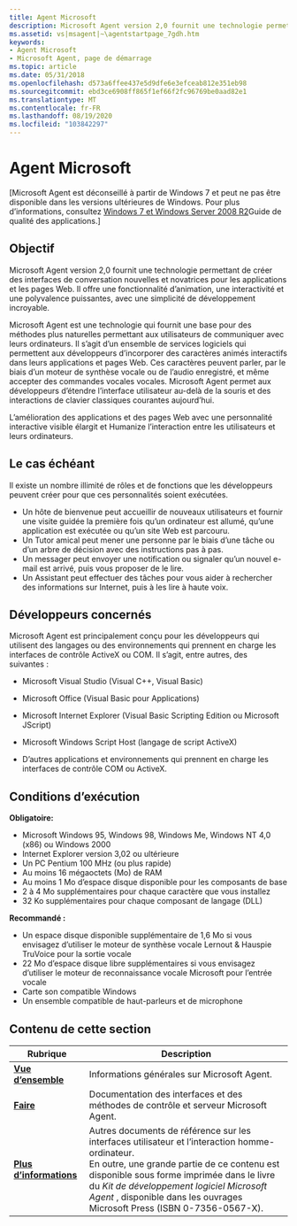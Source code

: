 ```yaml
---
title: Agent Microsoft
description: Microsoft Agent version 2,0 fournit une technologie permettant de créer des interfaces de conversation nouvelles et novatrices pour les applications et les pages Web.
ms.assetid: vs|msagent|~\agentstartpage_7gdh.htm
keywords:
- Agent Microsoft
- Microsoft Agent, page de démarrage
ms.topic: article
ms.date: 05/31/2018
ms.openlocfilehash: d573a6ffee437e5d9dfe6e3efceab812e351eb98
ms.sourcegitcommit: ebd3ce6908ff865f1ef66f2fc96769be0aad82e1
ms.translationtype: MT
ms.contentlocale: fr-FR
ms.lasthandoff: 08/19/2020
ms.locfileid: "103842297"
---
```

# <a name="microsoft-agent"></a>Agent Microsoft

\[Microsoft Agent est déconseillé à partir de Windows 7 et peut ne pas être disponible dans les versions ultérieures de Windows. Pour plus d’informations, consultez [Windows 7 et Windows Server 2008 R2](../win7appqual/windows-7-application-quality-cookbook.md)Guide de qualité des applications.\]

## <a name="purpose"></a>Objectif

Microsoft Agent version 2,0 fournit une technologie permettant de créer des interfaces de conversation nouvelles et novatrices pour les applications et les pages Web. Il offre une fonctionnalité d’animation, une interactivité et une polyvalence puissantes, avec une simplicité de développement incroyable.

Microsoft Agent est une technologie qui fournit une base pour des méthodes plus naturelles permettant aux utilisateurs de communiquer avec leurs ordinateurs. Il s’agit d’un ensemble de services logiciels qui permettent aux développeurs d’incorporer des caractères animés interactifs dans leurs applications et pages Web. Ces caractères peuvent parler, par le biais d’un moteur de synthèse vocale ou de l’audio enregistré, et même accepter des commandes vocales vocales. Microsoft Agent permet aux développeurs d’étendre l’interface utilisateur au-delà de la souris et des interactions de clavier classiques courantes aujourd’hui.

L’amélioration des applications et des pages Web avec une personnalité interactive visible élargit et Humanize l’interaction entre les utilisateurs et leurs ordinateurs.

## <a name="where-applicable"></a>Le cas échéant

Il existe un nombre illimité de rôles et de fonctions que les développeurs peuvent créer pour que ces personnalités soient exécutées.

-   Un hôte de bienvenue peut accueillir de nouveaux utilisateurs et fournir une visite guidée la première fois qu’un ordinateur est allumé, qu’une application est exécutée ou qu’un site Web est parcouru.
-   Un Tutor amical peut mener une personne par le biais d’une tâche ou d’un arbre de décision avec des instructions pas à pas.
-   Un messager peut envoyer une notification ou signaler qu’un nouvel e-mail est arrivé, puis vous proposer de le lire.
-   Un Assistant peut effectuer des tâches pour vous aider à rechercher des informations sur Internet, puis à les lire à haute voix.

## <a name="developer-audience"></a>Développeurs concernés

Microsoft Agent est principalement conçu pour les développeurs qui utilisent des langages ou des environnements qui prennent en charge les interfaces de contrôle ActiveX ou COM. Il s’agit, entre autres, des suivantes :

-   Microsoft Visual Studio (Visual C++, Visual Basic)

-   Microsoft Office (Visual Basic pour Applications)

-   Microsoft Internet Explorer (Visual Basic Scripting Edition ou Microsoft JScript)

-   Microsoft Windows Script Host (langage de script ActiveX)

-   D’autres applications et environnements qui prennent en charge les interfaces de contrôle COM ou ActiveX.

## <a name="run-time-requirements"></a>Conditions d’exécution

**Obligatoire:**

-   Microsoft Windows 95, Windows 98, Windows Me, Windows NT 4,0 (x86) ou Windows 2000
-   Internet Explorer version 3,02 ou ultérieure
-   Un PC Pentium 100 MHz (ou plus rapide)
-   Au moins 16 mégaoctets (Mo) de RAM
-   Au moins 1 Mo d’espace disque disponible pour les composants de base
-   2 à 4 Mo supplémentaires pour chaque caractère que vous installez
-   32 Ko supplémentaires pour chaque composant de langage (DLL)

**Recommandé :**

-   Un espace disque disponible supplémentaire de 1,6 Mo si vous envisagez d’utiliser le moteur de synthèse vocale Lernout & Hauspie TruVoice pour la sortie vocale
-   22 Mo d’espace disque libre supplémentaires si vous envisagez d’utiliser le moteur de reconnaissance vocale Microsoft pour l’entrée vocale
-   Carte son compatible Windows
-   Un ensemble compatible de haut-parleurs et de microphone

## <a name="in-this-section"></a>Contenu de cette section



| Rubrique                                                          | Description                                                                                                                                                                                                                                                                          |
|----------------------------------------------------------------|--------------------------------------------------------------------------------------------------------------------------------------------------------------------------------------------------------------------------------------------------------------------------------------|
| [**Vue d’ensemble**](introduction-to-microsoft-agent.md)<br/> | Informations générales sur Microsoft Agent. <br/>                                                                                                                                                                                                                               |
| [**Faire**](programming-microsoft-agent.md)<br/>    | Documentation des interfaces et des méthodes de contrôle et serveur Microsoft Agent.<br/>                                                                                                                                                                                           |
| [**Plus d’informations**](bibliography.md)<br/>         | Autres documents de référence sur les interfaces utilisateur et l’interaction homme-ordinateur.<br/> En outre, une grande partie de ce contenu est disponible sous forme imprimée dans le livre du *Kit de développement logiciel Microsoft Agent* , disponible dans les ouvrages Microsoft Press (ISBN 0-7356-0567-X).<br/> |



 

 


